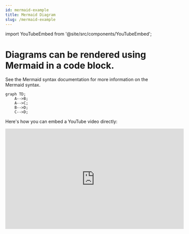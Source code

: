 ```yaml
---
id: mermaid-example
title: Mermaid Diagram
slug: /mermaid-example
---
```


import YouTubeEmbed from '@site/src/components/YouTubeEmbed';


# Diagrams can be rendered using Mermaid in a code block.


See the Mermaid syntax documentation for more information on the Mermaid syntax.

```mermaid
graph TD;
    A-->B;
    A-->C;
    B-->D;
    C-->D;
```

Here's how you can embed a YouTube video directly:

<iframe
  width="560"
  height="315"
  src="https://www.youtube.com/embed/dQw4w9WgXcQ"
  title="YouTube video player"
  frameborder="0"
  allow="accelerometer; autoplay; clipboard-write; encrypted-media; gyroscope; picture-in-picture; web-share"
  allowfullscreen
></iframe>

<YouTubeEmbed videoId="dQw4w9WgXcQ" />
